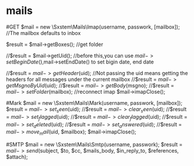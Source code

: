 # mails

#GET
$mail = new \Sxstem\Mails\Imap(username, passwork, [mailbox]);  //The mailbox defaults to inbox

$result = $mail->getBoxes(); //get folder

//$result = $mail->getUid();  //before this,you can use $mail->setBeginDate(),$mail->setEndDate() to set bigin date, end date

//$result = $mail->getHeader($uid); //Not passing the uid means getting the headers for all messages under the current mailbox
//$result = $mail->getMsgnoByUid($uid);
//$result = $mail->getBody($msgno);
//$result = $mail->setFolder($mailbox);  //reconnect imap
$mail->imapClose();

#Mark
$mail = new \Sxstem\Mails\Mark(username, passwork, [mailbox]);
$result = $mail->set_seen($uid);
//$result = $mail->clear_seen($uid);
//$result = $mail->set_flagged($uid);
//$result = $mail->clear_flagged($uid);
//$result = $mail->set_deleted($uid);
//$result = $mail->set_answered($uid);
//$result = $mail->move_mail($uid, $mailbox);
$mail->imapClose();

#SMTP
$mail = new \Sxstem\Mails\Smtp(username, passwork);
$result = $mail->send($subject, $to, $cc, $mails_body, $in_reply_to, $references, $attach);
